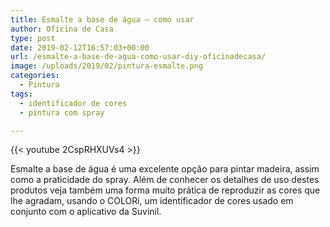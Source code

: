 ```yaml
---
title: Esmalte a base de água – como usar
author: Oficina de Casa
type: post
date: 2019-02-12T16:57:03+00:00
url: /esmalte-a-base-de-agua-como-usar-diy-oficinadecasa/
image: /uploads/2019/02/pintura-esmalte.png
categories:
  - Pintura
tags:
  - identificador de cores
  - pintura com spray

---
```

{{< youtube 2CspRHXUVs4 >}}

Esmalte a base de água é uma excelente opção para pintar madeira, assim como a praticidade do spray. Além de conhecer os detalhes de uso destes produtos veja também uma forma muito prática de reproduzir as cores que lhe agradam, usando o COLORi, um identificador de cores usado em conjunto com o aplicativo da Suvinil.
